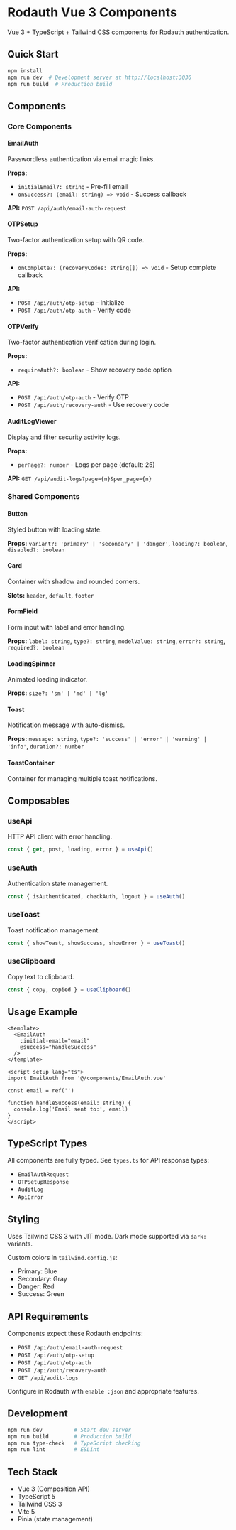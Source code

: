 # Rodauth Vue 3 Components

Vue 3 + TypeScript + Tailwind CSS components for Rodauth authentication.

## Quick Start

```bash
npm install
npm run dev  # Development server at http://localhost:3036
npm run build  # Production build
```

## Components

### Core Components

#### EmailAuth

Passwordless authentication via email magic links.

**Props:**

- `initialEmail?: string` - Pre-fill email
- `onSuccess?: (email: string) => void` - Success callback

**API:** `POST /api/auth/email-auth-request`

#### OTPSetup

Two-factor authentication setup with QR code.

**Props:**

- `onComplete?: (recoveryCodes: string[]) => void` - Setup complete callback

**API:**

- `POST /api/auth/otp-setup` - Initialize
- `POST /api/auth/otp-auth` - Verify code

#### OTPVerify

Two-factor authentication verification during login.

**Props:**

- `requireAuth?: boolean` - Show recovery code option

**API:**

- `POST /api/auth/otp-auth` - Verify OTP
- `POST /api/auth/recovery-auth` - Use recovery code

#### AuditLogViewer

Display and filter security activity logs.

**Props:**

- `perPage?: number` - Logs per page (default: 25)

**API:** `GET /api/audit-logs?page={n}&per_page={n}`

### Shared Components

#### Button

Styled button with loading state.

**Props:** `variant?: 'primary' | 'secondary' | 'danger'`, `loading?: boolean`, `disabled?: boolean`

#### Card

Container with shadow and rounded corners.

**Slots:** `header`, `default`, `footer`

#### FormField

Form input with label and error handling.

**Props:** `label: string`, `type?: string`, `modelValue: string`, `error?: string`, `required?: boolean`

#### LoadingSpinner

Animated loading indicator.

**Props:** `size?: 'sm' | 'md' | 'lg'`

#### Toast

Notification message with auto-dismiss.

**Props:** `message: string`, `type?: 'success' | 'error' | 'warning' | 'info'`, `duration?: number`

#### ToastContainer

Container for managing multiple toast notifications.

## Composables

### useApi

HTTP API client with error handling.

```ts
const { get, post, loading, error } = useApi()
```

### useAuth

Authentication state management.

```ts
const { isAuthenticated, checkAuth, logout } = useAuth()
```

### useToast

Toast notification management.

```ts
const { showToast, showSuccess, showError } = useToast()
```

### useClipboard

Copy text to clipboard.

```ts
const { copy, copied } = useClipboard()
```

## Usage Example

```vue
<template>
  <EmailAuth
    :initial-email="email"
    @success="handleSuccess"
  />
</template>

<script setup lang="ts">
import EmailAuth from '@/components/EmailAuth.vue'

const email = ref('')

function handleSuccess(email: string) {
  console.log('Email sent to:', email)
}
</script>
```

## TypeScript Types

All components are fully typed. See `types.ts` for API response types:

- `EmailAuthRequest`
- `OTPSetupResponse`
- `AuditLog`
- `ApiError`

## Styling

Uses Tailwind CSS 3 with JIT mode. Dark mode supported via `dark:` variants.

Custom colors in `tailwind.config.js`:

- Primary: Blue
- Secondary: Gray
- Danger: Red
- Success: Green

## API Requirements

Components expect these Rodauth endpoints:

- `POST /api/auth/email-auth-request`
- `POST /api/auth/otp-setup`
- `POST /api/auth/otp-auth`
- `POST /api/auth/recovery-auth`
- `GET /api/audit-logs`

Configure in Rodauth with `enable :json` and appropriate features.

## Development

```bash
npm run dev          # Start dev server
npm run build        # Production build
npm run type-check   # TypeScript checking
npm run lint         # ESLint
```

## Tech Stack

- Vue 3 (Composition API)
- TypeScript 5
- Tailwind CSS 3
- Vite 5
- Pinia (state management)
